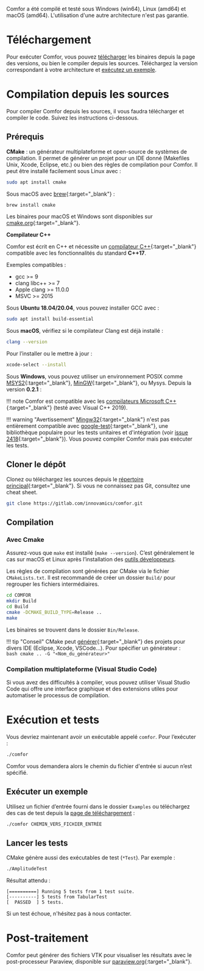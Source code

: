 
Comfor a été compilé et testé sous Windows (win64), Linux (amd64) et macOS
(amd64). L'utilisation d'une autre architecture n'est pas garantie.

# Téléchargement

Pour exécuter Comfor, vous pouvez [télécharger](download.md) les binaires
depuis la page des versions, ou bien le compiler depuis les sources. Téléchargez
la version correspondant à votre architecture et
[exécutez un exemple](#executer_un_exemple).

# Compilation depuis les sources

Pour compiler Comfor depuis les sources, il vous faudra télécharger et compiler
le code. Suivez les instructions ci-dessous.

## Prérequis

**CMake** : un générateur multiplateforme et open-source de systèmes de
compilation. Il permet de générer un projet pour un IDE donné (Makefiles Unix,
Xcode, Eclipse, etc.) ou bien des règles de compilation pour Comfor. Il peut
être installé facilement sous Linux avec :

```bash
sudo apt install cmake
```

Sous macOS avec [brew](https://brew.sh/){:target="_blank"} :

```bash
brew install cmake
```

Les binaires pour macOS et Windows sont disponibles sur
[cmake.org](https://cmake.org){:target="_blank"}.

**Compilateur C++**

Comfor est écrit en C++ et nécessite un
[compilateur C++](https://en.cppreference.com/w/cpp/compiler_support/17){:target="_blank"}
compatible avec les fonctionnalités du standard **C++17**.

Exemples compatibles :

- gcc >= 9
- clang libc++ >= 7
- Apple clang >= 11.0.0
- MSVC >= 2015

Sous **Ubuntu 18.04/20.04**, vous pouvez installer GCC avec :

```bash
sudo apt install build-essential
```

Sous **macOS**, vérifiez si le compilateur Clang est déjà installé :

```bash
clang --version
```

Pour l’installer ou le mettre à jour :

```bash
xcode-select --install
```

Sous **Windows**, vous pouvez utiliser un environnement POSIX comme
[MSYS2](https://www.msys2.org){:target="_blank"}, [MinGW](https://www.mingw-w64.org/){:target="_blank"}, ou
Mysys. Depuis la version **0.2.1** :

!!! note
    Comfor est compatible avec les
    [compilateurs Microsoft C++](https://visualstudio.microsoft.com/downloads/){:target="_blank"}
    (testé avec Visual C++ 2019).

!!! warning "Avertissement"
    [Mingw32](https://www.msys2.org){:target="_blank"} n'est pas entièrement compatible avec
    [google-test](https://github.com/google/googletest){:target="_blank"}, une bibliothèque
    populaire pour les tests unitaires et d'intégration (voir
    [issue 2418](https://github.com/google/googletest/issues/2418){:target="_blank"}). Vous pouvez
    compiler Comfor mais pas exécuter les tests.

## Cloner le dépôt

Clonez ou téléchargez les sources depuis le
[répertoire principal](https://gitlab.com/innovamics/comfor){:target="_blank"}. Si vous ne
connaissez pas Git, consultez une cheat sheet.

```bash
git clone https://gitlab.com/innovamics/comfor.git
```

## Compilation

### Avec Cmake

Assurez-vous que `make` est installé (`make --version`). C’est généralement le
cas sur macOS et Linux après l’installation des
[outils développeurs](#prerequis).

Les règles de compilation sont générées par CMake via le fichier
`CMakeLists.txt`. Il est recommandé de créer un dossier `Build/` pour regrouper
les fichiers intermédiaires.

```bash
cd COMFOR
mkdir Build
cd Build
cmake -DCMAKE_BUILD_TYPE=Release ..
make
```

Les binaires se trouvent dans le dossier `Bin/Release`.

!!! tip "Conseil"
    CMake peut
    [générer](https://cmake.org/cmake/help/latest/manual/cmake-generators.7.html){:target="_blank"}
    des projets pour divers IDE (Eclipse, Xcode, VSCode...). Pour spécifier un
    générateur :  
    ```bash
    cmake .. -G "<Nom_du_générateur>"
    ```

### Compilation multiplateforme (Visual Studio Code)

Si vous avez des difficultés à compiler, vous pouvez utiliser Visual Studio Code
qui offre une interface graphique et des extensions utiles pour automatiser le
processus de compilation.

# Exécution et tests

Vous devriez maintenant avoir un exécutable appelé `comfor`. Pour l’exécuter :

```bash
./comfor
```

Comfor vous demandera alors le chemin du fichier d'entrée si aucun n’est
spécifié.

## Exécuter un exemple

Utilisez un fichier d’entrée fourni dans le dossier `Examples` ou téléchargez
des cas de test depuis la [page de téléchargement](download.md#exemples) :

```bash
./comfor CHEMIN_VERS_FICHIER_ENTRÉE
```

## Lancer les tests

CMake génère aussi des exécutables de test (`*Test`). Par exemple :

```bash
./AmplitudeTest
```

Résultat attendu :

```console
[==========] Running 5 tests from 1 test suite.
[----------] 5 tests from TabularTest
[  PASSED  ] 5 tests.
```

Si un test échoue, n'hésitez pas à nous contacter.

# Post-traitement

Comfor peut générer des fichiers VTK pour visualiser les résultats avec le
post-processeur Paraview, disponible sur
[paraview.org](https://www.paraview.org/download){:target="_blank"}.
